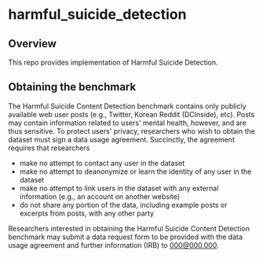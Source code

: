 # harmful_suicide_detection

## Overview
This repo provides implementation of Harmful Suicide Detection.

## Obtaining the benchmark
The Harmful Suicide Content Detection benchmark contains only publicly available web user posts (e.g., Twitter, Korean Reddit (DCInside), etc). Posts may contain information related to users' mental health, however, and are thus sensitive. To protect users' privacy, researchers who wish to obtain the dataset must sign a data usage agreement.
Succinctly, the agreement requires that researchers
* make no attempt to contact any user in the dataset
* make no attempt to deanonymize or learn the identity of any user in the dataset
* make no attempt to link users in the dataset with any external information (e.g., an account on another website)
* do not share any portion of the data, including example posts or excerpts from posts, with any other party

Researchers interested in obtaining the Harmful Suicide Content Detection benchmark may submit a data request form to be provided with the data usage agreement and further information (IRB) to 000@000.000.